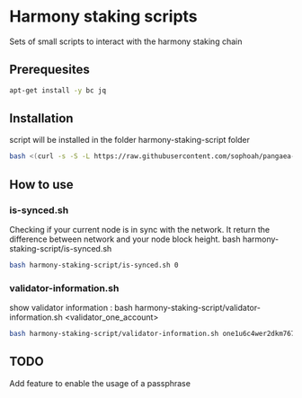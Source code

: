 # Harmony staking scripts

Sets of small scripts to interact with the harmony staking chain

## Prerequesites

```bash
apt-get install -y bc jq
```

## Installation

script will be installed in the folder harmony-staking-script folder

```bash
bash <(curl -s -S -L https://raw.githubusercontent.com/sophoah/pangaea-ops/master/staking/install-script.sh)
```

## How to use

### is-synced.sh

Checking if your current node is in sync with the network. It return the difference between network and your node block height.
bash harmony-staking-script/is-synced.sh <shardnb>

```bash
bash harmony-staking-script/is-synced.sh 0
```

### validator-information.sh

show validator information : bash harmony-staking-script/validator-information.sh <validator_one_account>

```bash
bash harmony-staking-script/validator-information.sh one1u6c4wer2dkm767hmjeehnwu6tqqur62gx9vqsd
```

## TODO

Add feature to enable the usage of a passphrase
